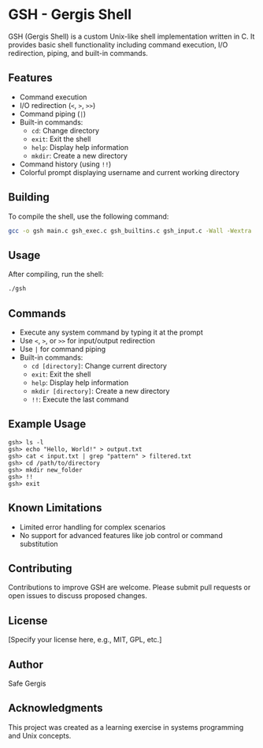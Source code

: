 # GSH - Gergis Shell

GSH (Gergis Shell) is a custom Unix-like shell implementation written in C. It provides basic shell functionality including command execution, I/O redirection, piping, and built-in commands.

## Features

- Command execution
- I/O redirection (`<`, `>`, `>>`)
- Command piping (`|`)
- Built-in commands:
  - `cd`: Change directory
  - `exit`: Exit the shell
  - `help`: Display help information
  - `mkdir`: Create a new directory
- Command history (using `!!`)
- Colorful prompt displaying username and current working directory

## Building

To compile the shell, use the following command:

```bash
gcc -o gsh main.c gsh_exec.c gsh_builtins.c gsh_input.c -Wall -Wextra
```

## Usage

After compiling, run the shell:

```bash
./gsh
```

## Commands

- Execute any system command by typing it at the prompt
- Use `<`, `>`, or `>>` for input/output redirection
- Use `|` for command piping
- Built-in commands:
  - `cd [directory]`: Change current directory
  - `exit`: Exit the shell
  - `help`: Display help information
  - `mkdir [directory]`: Create a new directory
  - `!!`: Execute the last command

## Example Usage

```
gsh> ls -l
gsh> echo "Hello, World!" > output.txt
gsh> cat < input.txt | grep "pattern" > filtered.txt
gsh> cd /path/to/directory
gsh> mkdir new_folder
gsh> !!
gsh> exit
```

## Known Limitations

- Limited error handling for complex scenarios
- No support for advanced features like job control or command substitution

## Contributing

Contributions to improve GSH are welcome. Please submit pull requests or open issues to discuss proposed changes.

## License

[Specify your license here, e.g., MIT, GPL, etc.]

## Author

Safe Gergis

## Acknowledgments

This project was created as a learning exercise in systems programming and Unix concepts.
